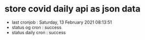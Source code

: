 # store covid daily api as json data

- last cronjob : Saturday, 13 February 2021 08:13:51
- status og cron : success
- status daily cron : success
      
      